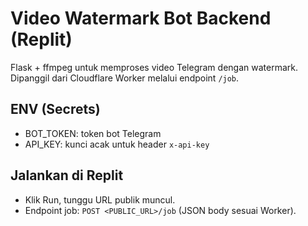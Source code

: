 # Video Watermark Bot Backend (Replit)

Flask + ffmpeg untuk memproses video Telegram dengan watermark.
Dipanggil dari Cloudflare Worker melalui endpoint `/job`.

## ENV (Secrets)
- BOT_TOKEN: token bot Telegram
- API_KEY: kunci acak untuk header `x-api-key`

## Jalankan di Replit
- Klik Run, tunggu URL publik muncul.
- Endpoint job: `POST <PUBLIC_URL>/job` (JSON body sesuai Worker).
